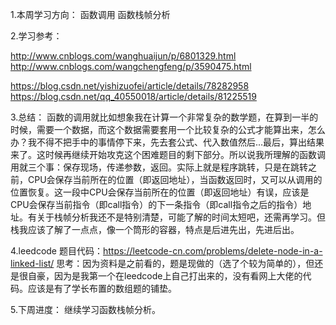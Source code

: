 1.本周学习方向：
函数调用
函数栈帧分析

2.学习参考：

http://www.cnblogs.com/wanghuaijun/p/6801329.html
http://www.cnblogs.com/wangchengfeng/p/3590475.html


https://blog.csdn.net/yishizuofei/article/details/78282958
https://blog.csdn.net/qq_40550018/article/details/81225519

3.总结：
函数的调用就比如想象我在计算一个非常复杂的数学题，在算到一半的时候，需要一个数据，而这个数据需要套用一个比较复杂的公式才能算出来，怎么办？我不得不把手中的事情停下来，先去套公式、代入数值然后...最后，算出结果来了。这时候再继续开始攻克这个困难题目的剩下部分。所以说我所理解的函数调用就三个事：保存现场，传递参数，返回。实际上就是程序跳转，只是在跳转之前，CPU会保存当前所在的位置（即返回地址），当函数返回时，又可以从调用的位置恢复。这一段中CPU会保存当前所在的位置（即返回地址）有误，应该是CPU会保存当前指令（即call指令）的下一条指令（即call指令之后的指令）地址。有关于栈帧分析我还不是特别清楚，可能了解的时间太短吧，还需再学习。但栈我应该了解了一点点，像一个筒形的容器，特点是后进先出，先进后出。

4.leedcode
题目代码：https://leetcode-cn.com/problems/delete-node-in-a-linked-list/
思考：因为资料是之前看的，题是现做的（选了个较为简单的），但还是很自豪，因为是我第一个在leedcode上自己打出来的，没有看网上大佬的代码。应该是有了学长布置的数组题的铺垫。

5.下周进度：
继续学习函数栈帧分析。







           
 

